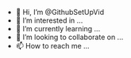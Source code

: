 - 👋 Hi, I’m @GithubSetUpVid
- 👀 I’m interested in ...
- 🌱 I’m currently learning ...
- 💞️ I’m looking to collaborate on ...
- 📫 How to reach me ...

<!---
GithubSetUpVid/GithubSetUpVid is a ✨ special ✨ repository because its `README.md` (this file) appears on your GitHub profile.
You can click the Preview link to take a look at your changes.
--->
